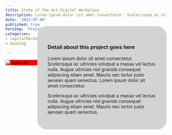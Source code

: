 ```yaml
---
title: State of the Art Digital Workplace
description: Lorem ipsum dolor sit amet consectetur. Scelerisque ac ultricies volutpat a massa vel lectus nulla. Augue ultricies nisl gravida consequat adipiscing etiam amet. Mauris nec tortor justo aenean quam senectus.
date: '2023-07-04'
published: true
heroImg: 'Project_1A.jpg'
categories:
- capitalMarkets
- banking

---
```


<script>
    import { base } from "$app/paths";
    import HeroTextLeft from "../componets/templates/HeroTextLeft.svelte";
</script>

<section class="large">
    <div class="comboLeft">
        <img src="{base}/images/Project_1A-long.jpg" alt="some alt"/>
        <div class="left">
            <h3>Detail about this project goes here</h3>
            <p>Lorem ipsum dolor sit amet consectetur. Scelerisque ac ultricies volutpat a massa vel lectus nulla. Augue ultricies nisl gravida consequat adipiscing etiam amet. Mauris nec tortor justo aenean quam senectus.  Lorem ipsum dolor sit amet consectetur.</p>
            <p>Scelerisque ac ultricies volutpat a massa vel lectus nulla. Augue ultricies nisl gravida consequat adipiscing etiam amet. Mauris nec tortor justo aenean quam senectus.</p>
        </div>
    </div>

</section>

<style>
.comboLeft {
    background: red;
    position: relative;
}

.comboLeft .left {
    max-width: 400px;
    padding: 2rem;
    background: lightgray;
    border-radius: 30px;
    position: absolute;
    bottom: -200px;
    left: 100px;
}

</style>

